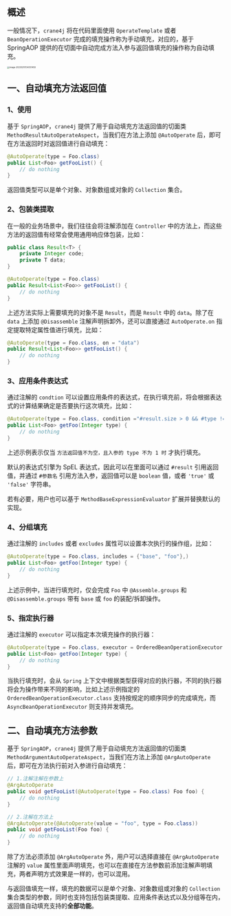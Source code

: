 ## 概述

一般情况下，`crane4j` 将在代码里面使用 `OperateTemplate` 或者 `BeanOperationExecutor` 完成的填充操作称为手动填充，对应的，基于 SpringAOP 提供的在切面中自动完成方法入参与返回值填充的操作称为自动填充。

<img src="https://img.xiajibagao.top/image-20230210134351459.png" alt="image-20230210134351459" style="zoom: 33%;" />

## 一、自动填充方法返回值

### 1、使用

基于 `SpringAOP`，`crane4j` 提供了用于自动填充方法返回值的切面类 `MethodResultAutoOperateAspect`，当我们在方法上添加 `@AutoOperate` 后，即可在方法返回时对返回值进行自动填充：

~~~java
@AutoOperate(type = Foo.class)
public List<Foo> getFooList() {
    // do nothing
}
~~~

返回值类型可以是单个对象、对象数组或对象的 `Collection` 集合。

### 2、包装类提取

在一般的业务场景中，我们往往会将注解添加在 `Controller` 中的方法上，而这些方法的返回值有经常会使用通用响应体包装，比如：

~~~java
public class Result<T> {
    private Integer code;
    private T data;
}

@AutoOperate(type = Foo.class)
public Result<List<Foo>> getFooList() {
    // do nothing
}
~~~

上述方法实际上需要填充的对象不是 `Result`，而是 `Result` 中的 `data`。除了在 `data` 上添加 `@Disassemble` 注解声明拆卸外，还可以直接通过 `AutoOperate.on` 指定提取特定属性值进行填充，比如：

~~~java
@AutoOperate(type = Foo.class, on = "data")
public Result<List<Foo>> getFooList() {
    // do nothing
}
~~~

### 3、应用条件表达式

通过注解的 `condtion` 可以设置应用条件的表达式，在执行填充前，将会根据表达式的计算结果确定是否要执行这次填充，比如：

~~~java
@AutoOperate(type = Foo.class, condition ="#result.size > 0 && #type != 1")
public List<Foo> getFoo(Integer type) {
    // do nothing
}
~~~

上述示例表示仅当 `方法返回值不为空，且入参的 type 不为 1 时` 才执行填充。

默认的表达式引擎为 SpEL 表达式，因此可以在里面可以通过 `#result` 引用返回值，并通过 `#参数名` 引用方法入参，返回值可以是 `boolean` 值，或者 `'true'` 或 `'false'` 字符串。

若有必要，用户也可以基于 `MethodBaseExpressionEvaluator` 扩展并替换默认的实现。

### 4、分组填充

通过注解的 `includes` 或者 `excludes` 属性可以设置本次执行的操作组，比如：

~~~java
@AutoOperate(type = Foo.class, includes = {"base", "foo"},)
public List<Foo> getFoo(Integer type) {
    // do nothing
}
~~~

上述示例中，当进行填充时，仅会完成 `Foo` 中 `@Assemble.groups` 和 `@Disassemble.groups` 带有 `base` 或 `foo` 的装配/拆卸操作。

### 5、指定执行器

通过注解的 `executor` 可以指定本次填充操作的执行器：

~~~java
@AutoOperate(type = Foo.class, executor = OrderedBeanOperationExecutor.class)
public List<Foo> getFoo(Integer type) {
    // do nothing
}
~~~

当执行填充时，会从 `Spring` 上下文中根据类型获得对应的执行器，不同的执行器将会为操作带来不同的影响，比如上述示例指定的 `OrderedBeanOperationExecutor.class` 支持按规定的顺序同步的完成填充，而 `AsyncBeanOperationExecutor` 则支持并发填充。

## 二、自动填充方法参数

基于 `SpringAOP`，`crane4j` 提供了用于自动填充方法返回值的切面类 `MethodArgumentAutoOperateAspect`，当我们在方法上添加 `@ArgAutoOperate` 后，即可在方法执行前对入参进行自动填充：

~~~java
// 1.注解注解在参数上
@ArgAutoOperate
public void getFooList(@AutoOperate(type = Foo.class) Foo foo) {
    // do nothing
}

// 2.注解在方法上
@ArgAutoOperate(@AutoOperate(value = "foo", type = Foo.class))
public void getFooList(Foo foo) {
    // do nothing
}
~~~

除了方法必须添加 `@ArgAutoOperate` 外，用户可以选择直接在 `@ArgAutoOperate` 注解的 `value`  属性里面声明填充，也可以在直接在方法参数前添加注解声明填充，两者声明方式效果是一样的，也可以混用。

与返回值填充一样，填充的数据可以是单个对象、对象数组或对象的 `Collection` 集合类型的参数，同时也支持包括包装类提取、应用条件表达式以及分组等在内，返回值自动填充支持的**全部功能**。